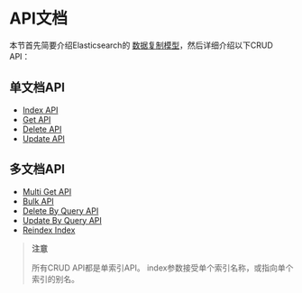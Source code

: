 # API文档

本节首先简要介绍Elasticsearch的 [数据复制模型](../05-Document-APIs/Reading-and-Writing-documents.md)，然后详细介绍以下CRUD API：

## 单文档API

- [Index API](../05-Document-APIs/Index-API.md)
- [Get API](../05-Document-APIs/Get-API.md)
- [Delete API](../05-Document-APIs/Delete-API.md)
- [Update API](../05-Document-APIs/Update-API.md)

## 多文档API

- [Multi Get API](../05-Document-APIs/Multi-Get-API.md)
- [Bulk API](../05-Document-APIs/Bulk-API.md)
- [Delete By Query API](../05-Document-APIs/Delete-By-Queryw-API.md)
- [Update By Query API](../05-Document-APIs/Update-By-Query-API.md)
- [Reindex Index](../05-Document-APIs/Reindex-API.md)

> **注意**
>
> 所有CRUD API都是单索引API。 index参数接受单个索引名称，或指向单个索引的别名。

